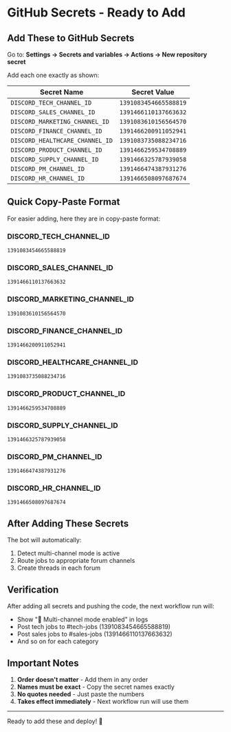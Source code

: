 # GitHub Secrets - Ready to Add

## Add These to GitHub Secrets

Go to: **Settings → Secrets and variables → Actions → New repository secret**

Add each one exactly as shown:

| Secret Name | Secret Value |
|------------|--------------|
| `DISCORD_TECH_CHANNEL_ID` | `1391083454665588819` |
| `DISCORD_SALES_CHANNEL_ID` | `1391466110137663632` |
| `DISCORD_MARKETING_CHANNEL_ID` | `1391083610156564570` |
| `DISCORD_FINANCE_CHANNEL_ID` | `1391466200911052941` |
| `DISCORD_HEALTHCARE_CHANNEL_ID` | `1391083735088234716` |
| `DISCORD_PRODUCT_CHANNEL_ID` | `1391466259534708889` |
| `DISCORD_SUPPLY_CHANNEL_ID` | `1391466325787939058` |
| `DISCORD_PM_CHANNEL_ID` | `1391466474387931276` |
| `DISCORD_HR_CHANNEL_ID` | `1391466508097687674` |

## Quick Copy-Paste Format

For easier adding, here they are in copy-paste format:

### DISCORD_TECH_CHANNEL_ID
```
1391083454665588819
```

### DISCORD_SALES_CHANNEL_ID
```
1391466110137663632
```

### DISCORD_MARKETING_CHANNEL_ID
```
1391083610156564570
```

### DISCORD_FINANCE_CHANNEL_ID
```
1391466200911052941
```

### DISCORD_HEALTHCARE_CHANNEL_ID
```
1391083735088234716
```

### DISCORD_PRODUCT_CHANNEL_ID
```
1391466259534708889
```

### DISCORD_SUPPLY_CHANNEL_ID
```
1391466325787939058
```

### DISCORD_PM_CHANNEL_ID
```
1391466474387931276
```

### DISCORD_HR_CHANNEL_ID
```
1391466508097687674
```

## After Adding These Secrets

The bot will automatically:
1. Detect multi-channel mode is active
2. Route jobs to appropriate forum channels
3. Create threads in each forum

## Verification

After adding all secrets and pushing the code, the next workflow run will:
- Show "🔀 Multi-channel mode enabled" in logs
- Post tech jobs to #tech-jobs (1391083454665588819)
- Post sales jobs to #sales-jobs (1391466110137663632)
- And so on for each category

## Important Notes

1. **Order doesn't matter** - Add them in any order
2. **Names must be exact** - Copy the secret names exactly
3. **No quotes needed** - Just paste the numbers
4. **Takes effect immediately** - Next workflow run will use them

---

Ready to add these and deploy! 🚀